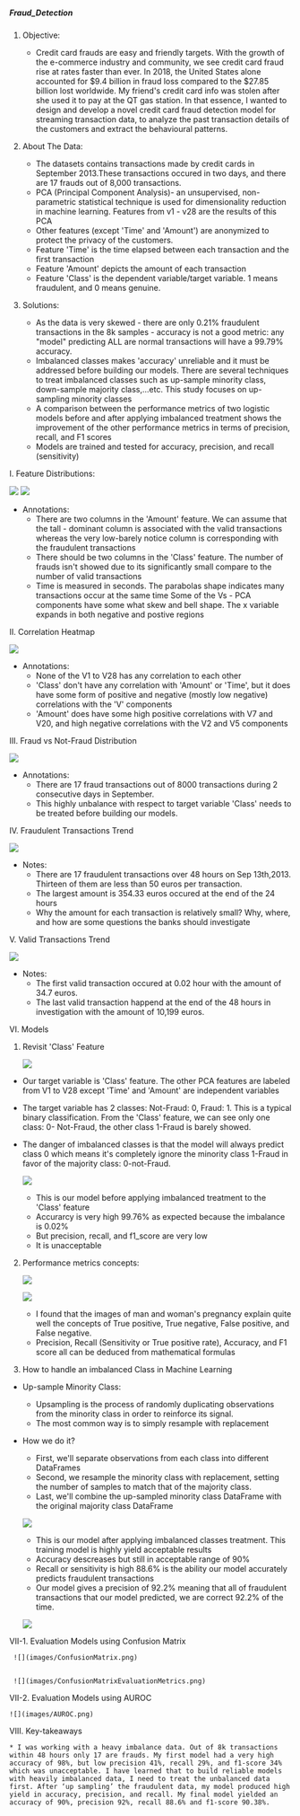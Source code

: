 ##### Fraud_Detection

1. Objective:
    
    * Credit card frauds are easy and friendly targets. With the growth of the e-commerce industry and community, we see credit card fraud rise at rates faster than ever. In 2018, the United States alone accounted for $9.4 billion in fraud loss compared to the $27.85 billion lost worldwide. My friend's credit card info was stolen after she used it to pay at the QT gas station. In that essence, I wanted to design and develop a novel credit card fraud detection model for streaming transaction data, to analyze the past transaction details of the customers and extract the behavioural patterns.

2. About The Data:
    
    * The datasets contains transactions made by credit cards in September 2013.These transactions occured in two days, and there are 17 frauds out of 8,000 transactions.
    * PCA (Principal Component Analysis)- an unsupervised, non-parametric statistical technique is used for dimensionality reduction in machine learning. Features from v1 - v28 are the results of this PCA
    * Other features (except 'Time' and 'Amount') are anonymized to protect the privacy of the customers.
    * Feature 'Time' is the time elapsed between each transaction and the first transaction
    * Feature 'Amount' depicts the amount of each transaction
    * Feature 'Class' is the dependent variable/target variable. 1 means fraudulent, and 0 means genuine.
    
3. Solutions:

    * As the data is very skewed - there are only 0.21% fraudulent transactions in the 8k samples - accuracy is not a good metric: any "model" predicting ALL are normal transactions will have a 99.79% accuracy.
    * Imbalanced classes makes 'accuracy' unreliable and it must be addressed before building our models. There are several techniques to treat imbalanced classes such as up-sample minority class, down-sample majority class,...etc. This study focuses on up-sampling minority classes
    * A comparison between the performance metrics of two logistic models before and after applying imbalanced treatment shows the improvement of the other performance metrics in terms of precision, recall, and F1 scores
    * Models are trained and tested for accuracy, precision, and recall (sensitivity) 

I. Feature Distributions:

![](images/histogram1.png)
![](images/histogram2.png)

* Annotations:
    * There are two columns in the 'Amount' feature. We can assume that the tall - dominant column is associated with the valid transactions whereas the very low-barely notice column is corresponding with the fraudulent transactions
    * There should be two columns in the 'Class' feature. The number of frauds isn't showed due to its significantly small compare to the number of valid transactions
    * Time is measured in seconds. The parabolas shape indicates many transactions occur at the same time
Some of the Vs - PCA components have some what skew and bell shape. The x variable expands in both negative and postive regions

II. Correlation Heatmap

![](images/heatmap.png)

* Annotations:
    * None of the V1 to V28 has any correlation to each other
    * 'Class' don't have any correlation with 'Amount' or 'Time', but it does have some form of positive and negative (mostly low negative) correlations with the 'V' components
    * 'Amount' does have some high positive correlations with V7 and V20, and high negative correlations with the V2 and V5 components

III. Fraud vs Not-Fraud Distribution

![](images/classDistribution.png)

* Annotations:
    * There are 17 fraud transactions out of 8000 transactions during 2 consecutive days in September.
    * This highly unbalance with respect to target variable 'Class' needs to be treated before building our models.
    
IV. Fraudulent Transactions Trend

![](images/fraudulentTrend.png)

* Notes:
    * There are 17 fraudulent transactions over 48 hours on Sep 13th,2013. Thirteen of them are less than 50 euros per transaction.
    * The largest amount is 354.33 euros occured at the end of the 24 hours
    * Why the amount for each transaction is relatively small? Why, where, and how are some questions the banks should investigate

V. Valid Transactions Trend

![](images/validTrend.png)

* Notes:
    * The first valid transaction occured at 0.02 hour with the amount of 34.7 euros. 
    * The last valid transaction happend at the end of the 48 hours in investigation with the amount of 10,199 euros.

VI. Models

1. Revisit 'Class' Feature

    
    ![](images/classDistribution.png)


* Our target variable is 'Class' feature. The other PCA features are labeled from V1 to V28 except 'Time' and 'Amount' are independent variables
* The target variable has 2 classes: Not-Fraud: 0, Fraud: 1. This is a typical binary classification.
From the 'Class' feature, we can see only one class: 0- Not-Fraud, the other class 1-Fraud is barely showed. 
* The danger of imbalanced classes is that the model will always predict class 0 which means it's completely ignore the minority class 1-Fraud in favor of the majority class: 0-not-Fraud.


    ![](images/Model_withoutTreatmen.png)
    
    * This is our model before applying imbalanced treatment to the 'Class' feature
    * Accurarcy is very high 99.76% as expected because the imbalance is 0.02%
    * But precision, recall, and f1_score are very low
    * It is unacceptable 
    
2. Performance metrics concepts:

    
    ![](images/ActualPredictedValuesConcepts.png)
    
    
    
    ![](images/EvaluationMetrics.png)
    
    
    * I found that the images of man and woman's pregnancy explain quite well the concepts of True positive, True negative, False positive, and False negative. 
    * Precision, Recall (Sensitivity or True positive rate), Accuracy, and F1 score all can be deduced from mathematical formulas

3. How to handle an imbalanced Class in Machine Learning
   
* Up-sample Minority Class:
    
    * Upsampling is the process of randomly duplicating observations from the minority class in order to reinforce its signal.
    * The most common way is to simply resample with replacement
    
* How we do it?
    
    * First, we'll separate observations from each class into different DataFrames
    * Second, we resample the minority class with replacement, setting the number of samples to match that of the majority class.
    * Last, we'll combine the up-sampled minority class DataFrame with the original majority class DataFrame
    
    ![](images/ModelAfterTreatment.png)
    
    * This is our model after applying imbalanced classes treatment. This training model is highly yield acceptable results
    * Accuracy descreases but still in acceptable range of 90% 
    * Recall or sensitivity is high 88.6% is the ability our model accurately predicts fraudulent transactions
    * Our model gives a precision of 92.2% meaning that all of fraudulent transactions that our model predicted, we are correct 92.2% of the time.
    
    ![](images/TestModel.png)
    
VII-1. Evaluation Models using Confusion Matrix
 
     ![](images/ConfusionMatrix.png)
     
     
     ![](images/ConfusionMatrixEvaluationMetrics.png)
     

VII-2. Evaluation Models using AUROC

    ![](images/AUROC.png)
    

VIII. Key-takeaways

    * I was working with a heavy imbalance data. Out of 8k transactions within 48 hours only 17 are frauds. My first model had a very high accuracy of 98%, but low precision 41%, recall 29%, and f1-score 34% which was unacceptable. I have learned that to build reliable models with heavily imbalanced data, I need to treat the unbalanced data first. After ‘up sampling’ the fraudulent data, my model produced high yield in accuracy, precision, and recall. My final model yielded an accuracy of 90%, precision 92%, recall 88.6% and f1-score 90.38%.



     
     

